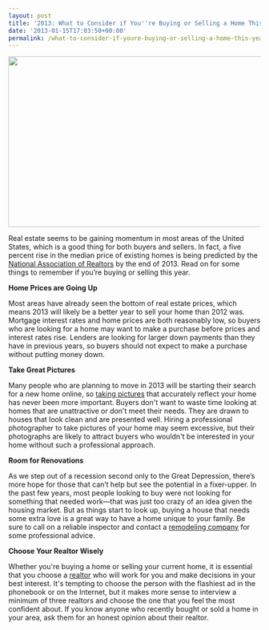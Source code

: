 ```yaml
---
layout: post
title: '2013: What to Consider if You''re Buying or Selling a Home This Year'
date: '2013-01-15T17:03:50+00:00'
permalink: /what-to-consider-if-youre-buying-or-selling-a-home-this-year/
---
```

<p style="text-align: center;"><a href="http://murraylampert.com/wp-content/uploads/2013/01/For-Sale-Sign1.jpg"><img class="size-full wp-image-1231 aligncenter" title="For-Sale-Sign" src="http://murraylampert.com/wp-content/uploads/2013/01/For-Sale-Sign1.jpg" alt="" width="507" height="341" /></a></p>
Real estate seems to be gaining momentum in most areas of the United States, which is a good thing for both buyers and sellers. In fact, a five percent rise in the median price of existing homes is being predicted by the <a href="http://www.realtor.org/">National Association of Realtors</a> by the end of 2013. Read on for some things to remember if you’re buying or selling this year.

<strong>Home Prices are Going Up</strong>

Most areas have already seen the bottom of real estate prices, which means 2013 will likely be a better year to sell your home than 2012 was. Mortgage interest rates and home prices are both reasonably low, so buyers who are looking for a home may want to make a purchase before prices and interest rates rise. Lenders are looking for larger down payments than they have in previous years, so buyers should not expect to make a purchase without putting money down.

<strong>Take Great Pictures</strong>

Many people who are planning to move in 2013 will be starting their search for a new home online, so <a href="http://www.murraylampert.com/gallery/home_remodel_gallery.php">taking pictures</a> that accurately reflect your home has never been more important. Buyers don't want to waste time looking at homes that are unattractive or don't meet their needs. They are drawn to houses that look clean and are presented well. Hiring a professional photographer to take pictures of your home may seem excessive, but their photographs are likely to attract buyers who wouldn't be interested in your home without such a professional approach.

<strong>Room for Renovations</strong>

As we step out of a recession second only to the Great Depression, there’s more hope for those that can’t help but see the potential in a fixer-upper. In the past few years, most people looking to buy were not looking for something that needed work—that was just too crazy of an idea given the housing market. But as things start to look up, buying a house that needs some extra love is a great way to have a home unique to your family. Be sure to call on a reliable inspector and contact a <a href="http://www.murraylampert.com/">remodeling company</a> for some professional advice.

<strong>Choose Your Realtor Wisely</strong>

Whether you're buying a home or selling your current home, it is essential that you choose a <a href="http://www.prudentialcaliforniare.com/prucal/agentprofile/agent.aspx?agentid=109180">realtor</a> who will work for you and make decisions in your best interest. It's tempting to choose the person with the flashiest ad in the phonebook or on the Internet, but it makes more sense to interview a minimum of three realtors and choose the one that you feel the most confident about. If you know anyone who recently bought or sold a home in your area, ask them for an honest opinion about their realtor.

&nbsp;
